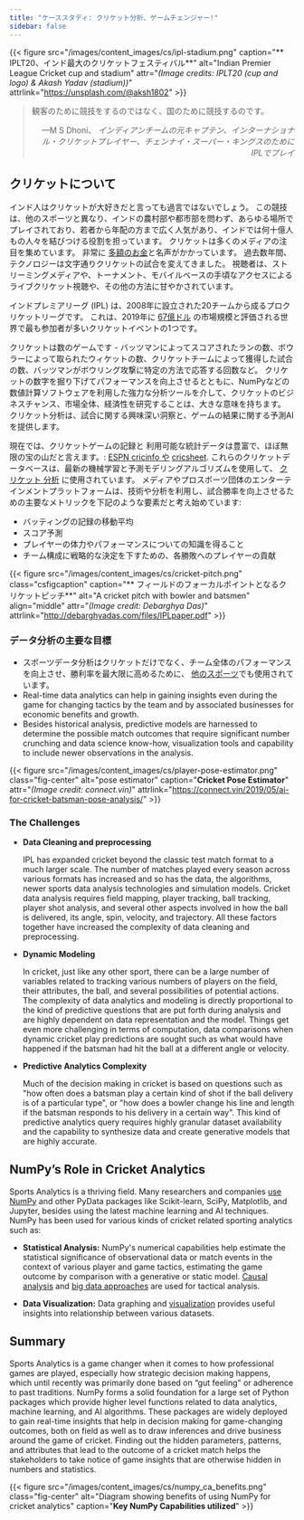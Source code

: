 ```yaml
---
title: "ケーススタディ: クリケット分析、ゲームチェンジャー!"
sidebar: false
---
```


{{< figure src="/images/content_images/cs/ipl-stadium.png" caption="** IPLT20、インド最大のクリケットフェスティバル**" alt="Indian Premier League Cricket cup and stadium" attr="*(Image credits: IPLT20 (cup and logo) & Akash Yadav (stadium))*" attrlink="https://unsplash.com/@aksh1802" >}}

<blockquote cite="https://www.scoopwhoop.com/sports/ms-dhoni/">
    <p>観客のために競技をするのではなく、国のために競技するのです。</p>
    <footer align="right">—M S Dhoni、 <cite>インディアンチームの元キャプテン、インターナショナル・クリケットプレイヤー、チェンナイ・スーパー・キングスのためにIPLでプレイ</cite></footer>
</blockquote>

## クリケットについて

インド人はクリケットが大好きだと言っても過言ではないでしょう。 この競技は、他のスポーツと異なり、インドの農村部や都市部を問わず、あらゆる場所でプレイされており、若者から年配の方まで広く人気があり、インドでは何十億人もの人々を結びつける役割を担っています。 クリケットは多くのメディアの注目を集めています。 非常に [多額のお金](https://www.statista.com/topics/4543/indian-premier-league-ipl/)と名声がかかっています。 過去数年間、テクノロジーは文字通りクリケットの試合を変えてきました。 視聴者は、ストリーミングメディアや、トーナメント、モバイルベースの手頃なアクセスによるライブクリケット視聴や、その他の方法に甘やかされています。

インドプレミアリーグ (IPL) は、2008年に設立された20チームから成るプロクリケットリーグです。 これは、2019年に [67億ドル](https://en.wikipedia.org/wiki/Indian_Premier_League) の市場規模と評価される世界で最も参加者が多いクリケットイベントの1つです。

クリケットは数のゲームです - バッツマンによってスコアされたランの数、ボウラーによって取られたウィケットの数、クリケットチームによって獲得した試合の数、バッツマンがボウリング攻撃に特定の方法で応答する回数など。 クリケットの数字を掘り下げてパフォーマンスを向上させるとともに、NumPyなどの数値計算ソフトウェアを利用した強力な分析ツールを介して、クリケットのビジネスチャンス、市場全体、経済性を研究することは、大きな意味を持ちます。 クリケット分析は、試合に関する興味深い洞察と、ゲームの結果に関する予測AIを提供します。

現在では、クリケットゲームの記録と 利用可能な統計データは豊富で、ほぼ無限の宝の山だと言えます。: [ESPN cricinfo や](https://stats.espncricinfo.com/ci/engine/stats/index.html) [cricsheet](https://cricsheet.org). これらのクリケットデータベースは、最新の機械学習と予測モデリングアルゴリズムを使用して、 [クリケット 分析](https://www.researchgate.net/publication/336886516_Data_visualization_and_toss_related_analysis_of_IPL_teams_and_batsmen_performances) に使用されています。 メディアやプロスポーツ団体のエンターテインメントプラットフォームは、技術や分析を利用し、試合勝率を向上させるための主要なメトリックを下記のような要素だと考え始めています:

* バッティングの記録の移動平均
* スコア予測
* プレイヤーの体力やパフォーマンスについての知識を得ること
* チーム構成に戦略的な決定を下すための、各勝敗へのプレイヤーの貢献

{{< figure src="/images/content_images/cs/cricket-pitch.png" class="csfigcaption" caption="** フィールドのフォーカルポイントとなるクリケットピッチ**" alt="A cricket pitch with bowler and batsmen" align="middle" attr="*(Image credit: Debarghya Das)*" attrlink="http://debarghyadas.com/files/IPLpaper.pdf" >}}

### データ分析の主要な目標

* スポーツデータ分析はクリケットだけでなく、チーム全体のパフォーマンスを向上させ、勝利率を最大限に高めるために、 [ 他のスポーツ](https://adtmag.com/blogs/dev-watch/2017/07/sports-analytics.aspx)でも使用されています。
* Real-time data analytics can help in gaining insights even during the game for changing tactics by the team and by associated businesses for economic benefits and growth.
* Besides historical analysis, predictive models are harnessed to determine the possible match outcomes that require significant number crunching and data science know-how, visualization tools and capability to include newer observations in the analysis.

{{< figure src="/images/content_images/cs/player-pose-estimator.png" class="fig-center" alt="pose estimator" caption="**Cricket Pose Estimator**" attr="*(Image credit: connect.vin)*" attrlink="https://connect.vin/2019/05/ai-for-cricket-batsman-pose-analysis/" >}}

### The Challenges

* **Data Cleaning and preprocessing**

  IPL has expanded cricket beyond the classic test match format to a much larger scale. The number of matches played every season across various formats has increased and so has the data, the algorithms, newer sports data analysis technologies and simulation models. Cricket data analysis requires field mapping, player tracking, ball tracking, player shot analysis, and several other aspects involved in how the ball is delivered, its angle, spin, velocity, and trajectory. All these factors together have increased the complexity of data cleaning and preprocessing.

* **Dynamic Modeling**

  In cricket, just like any other sport, there can be a large number of variables related to tracking various numbers of players on the field, their attributes, the ball, and several possibilities of potential actions. The complexity of data analytics and modeling is directly proportional to the kind of predictive questions that are put forth during analysis and are highly dependent on data representation and the model. Things get even more challenging in terms of computation, data comparisons when dynamic cricket play predictions are sought such as what would have happened if the batsman had hit the ball at a different angle or velocity.

* **Predictive Analytics Complexity**

  Much of the decision making in cricket is based on questions such as "how often does a batsman play a certain kind of shot if the ball delivery is of a particular type", or "how does a bowler change his line and length if the batsman responds to his delivery in a certain way". This kind of predictive analytics query requires highly granular dataset availability and the capability to synthesize data and create generative models that are highly accurate.

## NumPy’s Role in Cricket Analytics

Sports Analytics is a thriving field. Many researchers and companies [use NumPy](https://adtmag.com/blogs/dev-watch/2017/07/sports-analytics.aspx) and other PyData packages like Scikit-learn, SciPy, Matplotlib, and Jupyter, besides using the latest machine learning and AI techniques.  NumPy has been used for various kinds of cricket related sporting analytics such as:

* **Statistical Analysis:** NumPy's numerical capabilities help estimate the statistical significance of observational data or match events in the context of various player and game tactics, estimating the game outcome by comparison with a generative or static model. [Causal analysis](https://amplitude.com/blog/2017/01/19/causation-correlation) and [big data approaches](https://www.ncbi.nlm.nih.gov/pmc/articles/PMC4996805/) are used for tactical analysis.

* **Data Visualization:** Data graphing and [visualization](https://towardsdatascience.com/advanced-sports-visualization-with-pandas-matplotlib-and-seaborn-9c16df80a81b) provides useful insights into relationship between various datasets.

## Summary

Sports Analytics is a game changer when it comes to how professional games are played, especially how strategic decision making happens, which until recently was primarily done based on “gut feeling" or adherence to past traditions. NumPy forms a solid foundation for a large set of Python packages which provide higher level functions related to data analytics, machine learning, and AI algorithms. These packages are widely deployed to gain real-time insights that help in decision making for game-changing outcomes, both on field as well as to draw inferences and drive business around the game of cricket. Finding out the hidden parameters, patterns, and attributes that lead to the outcome of a cricket match helps the stakeholders to take notice of game insights that are otherwise hidden in numbers and statistics.

{{< figure src="/images/content_images/cs/numpy_ca_benefits.png" class="fig-center" alt="Diagram showing benefits of using NumPy for cricket analytics" caption="**Key NumPy Capabilities utilized**" >}}
